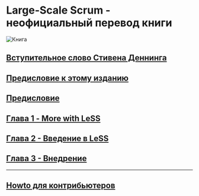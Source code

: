 # Large-Scale Scrum - неофициальный перевод книги

![Книга](/assets/images/cover.jpg)

## [Вступительное слово Стивена Деннинга](foreword-denning.md)

## [Предисловие к этому изданию](foreword-russian.md)

## [Предисловие](preface.md)

## [Глава 1 - More with LeSS](chapter1.md)

## [Глава 2 - Введение в LeSS](chapter2.md)

## [Глава 3 - Внедрение](chapter2.md)

---

## [Howto для контрибьютеров](https://github.com/krmpchnn/less-book-ru/blob/gh-pages/README.md)
